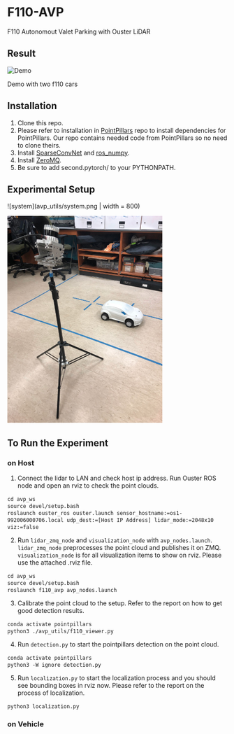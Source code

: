 # F110-AVP
F110 Autonomout Valet Parking with Ouster LiDAR

## Result
![Demo](avp_utils/avp2_800.gif)

Demo with two f110 cars

## Installation
1. Clone this repo.
2. Please refer to installation in [PointPillars](https://github.com/nutonomy/second.pytorch) repo to install dependencies for PointPillars. Our repo contains needed code from PointPillars so no need to clone theirs.
3. Install [SparseConvNet](https://github.com/facebookresearch/SparseConvNet) and [ros_numpy](https://github.com/eric-wieser/ros_numpy).
4. Install [ZeroMQ](http://wiki.zeromq.org/intro:get-the-software).
5. Be sure to add second.pytorch/ to your PYTHONPATH.

## Experimental Setup

![system](avp_utils/system.png | width = 800)

![setup](avp_utils/setup.png)

## To Run the Experiment

### on Host
1. Connect the lidar to LAN and check host ip address. Run Ouster ROS node and open an rviz to check the point clouds.
```
cd avp_ws
source devel/setup.bash
roslaunch ouster_ros ouster.launch sensor_hostname:=os1-992006000706.local udp_dest:=[Host IP Address] lidar_mode:=2048x10 viz:=false
```

2. Run `lidar_zmq_node` and `visualization_node` with `avp_nodes.launch`. `lidar_zmq_node` preprocesses the point cloud and publishes it on ZMQ. `visualization_node` is for all visualization items to show on rviz. Please use the attached .rviz file.
```
cd avp_ws
source devel/setup.bash
roslaunch f110_avp avp_nodes.launch
```

3. Calibrate the point cloud to the setup. Refer to the report on how to get good detection results.
```
conda activate pointpillars
python3 ./avp_utils/f110_viewer.py
```

4. Run `detection.py` to start the pointpillars detection on the point cloud.
```
conda activate pointpillars
python3 -W ignore detection.py
```

5. Run `localization.py` to start the localization process and you should see bounding boxes in rviz now. Please refer to the report on the process of localization.
```
python3 localization.py
```
### on Vehicle

